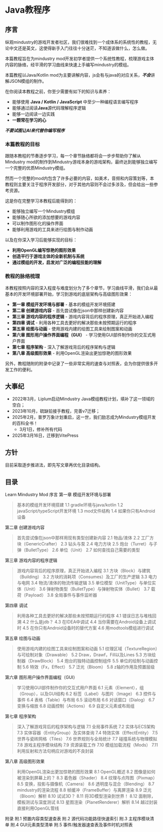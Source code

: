 # Java教程序

## 序言

纵观mindustry的游戏开发者社区，我们很难找到一个成体系的系统性的教程，无论中文还是英文，这使得新手入门往往十分迷茫，不知道该做什么，怎么做。

本篇教程旨在为mindustry mod开发初学者提供一个系统性教程，梳理游戏主体内容的脉络，经平滑的学习曲线来快速上手编写mindustry的模组。

本篇教程以Java/Kotlin mod为主要讲解内容，js会有与java的对应关系，***不会***讲解JSON模组的制作。

在你阅读本教程之前，你至少需要有如下的知识与素养：

- 能够使用 **Java / Kotlin / JavaScript** 中至少一种编程语言编写程序
- 能够通过阅读**Java**源代码理解程序逻辑
- 能够一边阅读一边实践
- **一颗常在学习的心**

***不要试图让AI来代替你编写程序***

### 本篇教程的目标

跟随本教程的节奏逐步学习，每一个章节脉络都将会一步步帮助你了解从Mindustry mod的制作到Mindustry游戏本身的游戏架构，最终达到能够独立编写一个完整的优质Mindustry模组。

然而一个完整的mod内包含了许多必要的内容，如美术，音频和内容策划等，本教程则主要关注于程序开发部分，对于其他内容则不会过多涉及，但会给出一些参考资源。

这是你在完整学习本教程后能得到的：

- 能够独立编写一个Mindustry模组
- 能够随心所欲的添加想要的游戏内容
- 可以制作图形化的操作界面
- 能够利用游戏的工具来进行绘图与制作动画

以及在你深入学习后能够实现的目标：

- **利用OpenGL编写惊艳的图形效果**
- **创造平行于游戏主体的全新机制与系统**
- **通过模组的开发，启发对广泛的编程技能的理解**

### 教程的脉络梳理

本教程按照内容的深入程度与难度划分为了多个章节，学习曲线平滑，我们会从最基本的开发环境部署开始，学习到游戏的底层架构与高级图形效果：

- **第一章 模组开发环境与部署** - 基本的模组开发环境搭建
- **第二章 创建游戏内容** - 首先尝试像在json中那样创建新内容
- **第三章 游戏内容的程序逻辑** - 游戏内容背后的程序原理，真正开始进入编程
- **第四章 调试** - 利用各种工具去更好的解决那些未按预期运行的程序
- **第五章 绘图与动画** - 使用游戏内建的绘图工具来绘制图案和动画
- **第六章 图形用户操作界面编程（GUI）** - 学习使用GUI部件制作你的交互式用户界面
- **第七章 程序架构** - 深入了解游戏背后的程序架构与逻辑
- **第八章 高级图形效果** - 利用OpenGL渲染出更加惊艳的图形效果

另外，教程随附的附录中记录了一些非常实用的速查与对照表，会为你提供很多开发工作的便利。


## 大事纪

+ 2022年3月，Liplum启动Mindustry Java模组教程计划，填补了这一领域的空白；
+ 2023年10月，硫缺铅接手教程，完善v7迁移；
+ 2025年2月，普罗万象计划重启，这一世，我们励志成为Mindustry模组开发的百科全书！
    - 3月1日，修补所有代码
+ 2025年3月16日，迁移到VitePress


## 方针
目前采取逐步推进法，即先写文章再优化目录结构。



## 目录

Learn Mindustry Mod
序言
第一章 模组开发环境与部署
> 基本的模组开发环境搭建
1.1 gradle环境与java/kotlin
1.2 javaScript/typeScript开发环境
1.3 mod文件结构
1.4 如果你只有Android设备

第二章 创建游戏内容
> 首先尝试像在json中那样用现有类型创建新内容
2.1 物品/液体
2.2 工厂方块（GenericCrafter）
2.3 钻头与泵
2.4 电力方块
2.5 炮台（Turret）与子弹（BulletType）
2.6 单位（Unit）
2.7 如何查找自己需要的类型

第三章 游戏内容的程序逻辑
> 游戏内容背后的程序原理，真正开始进入编程
3.1 方块（Block）与建筑（Building）
3.2 方块的消耗项（Consumes）及工厂的生产逻辑
3.3 电力与电网
3.4 物流/液体的物流传输逻辑
3.5 单位模型（UnitType）与单位实体（Unit）
3.6 弹射物类型（BulletType）与弹射物实体（Bullet）
3.7 载荷（Payload）
3.8 全局事件与事件监听器

第四章 调试
> 利用各种工具去更好的解决那些未按预期运行的程序
4.1 错误日志与堆栈回溯
4.2 什么是jdb？
4.3 在IDEA中调试
4.4 当你需要在Android设备上调试时
4.5 在你只有Android设备时的替代方案
4.6 用modtools模组进行调试

第五章 绘图与动画
> 使用游戏内建的绘图工具来绘制图案和动画
5.1 纹理区域（TextureRegion）与可绘制对象（Drawable）
5.2 Draw，Drawf，Fill以及Lines
5.3 方块绘制器（DrawBlock）
5.4 炮台的独特动画控制组件
5.5 单位的绘制与动画控制
5.6 特效（Fx，Effect）
5.7 泛光（Bloom）
5.8 z轴的作用及预置层级

第六章 图形用户操作界面编程（GUI）
> 学习使用GUI部件制作你的交互式用户界面
6.1 元素（Element），组（Group），以及GUI结构
6.2 标签（Label）与图片（Image）
6.3 控件与事件
6.4 表格（Table）与布局
6.5 滚动布局
6.6 对话窗口（Dialog）
6.7 变换与缩放
6.8 动画控制（Actions）
6.9 自定义元素或布局组

第七章 程序架构
> 深入了解游戏背后的程序架构与逻辑
7.1 全局事件系统
7.2 实体与ECS架构
7.3 实体容器（EntityGroup）及实体查询
7.4 特效实体（EffectEntity）
7.5 世界与瓷砖网格（Tiles）
7.6 世界规则与全局统计
7.7 碰撞系统与物理模拟
7.8 游戏主程序模块结构
7.9 资源装载工作
7.10 模组加载流程（Mods）
7.11 利用反射和方法句柄应对游戏的不良封装

第八章 高级图形效果
> 利用OpenGL渲染出更加惊艳的图形效果
8.1 OpenGL概述
8.2 图像是如何被渲染到屏幕上的？
8.3 着色器（Shader）
8.4 纹理与点阵图（Pixmap）
8.5 变换，投影与摄像机（Camera）
8.6 透明度与混合（Blending）
8.7 mindustry的渲染流程
8.8 帧缓冲（FrameBuffer）与离屏渲染
8.9 泛光（Bloom）解析
8.10 试试3D？
8.11 将3D模型渲染到世界！
8.12 面剔除，模板测试与深度测试
8.13 星图渲染（PlanetRenderer）解析
8.14 越过封装直接利用OpenGL管线

附录
附.1 预置内容类型速查表
附.2 源代码功能路径快速索引
附.3 主程序模块清单
附.4 GUI元素类型清单
附.5 事件/触发器速查表及事件时机对照表
